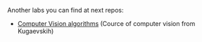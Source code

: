 Another labs you can find at next repos:
* [Computer Vision algorithms](https://github.com/comiam/Computer-Vision-algorithms) (Cource of computer vision from Kugaevskih)
